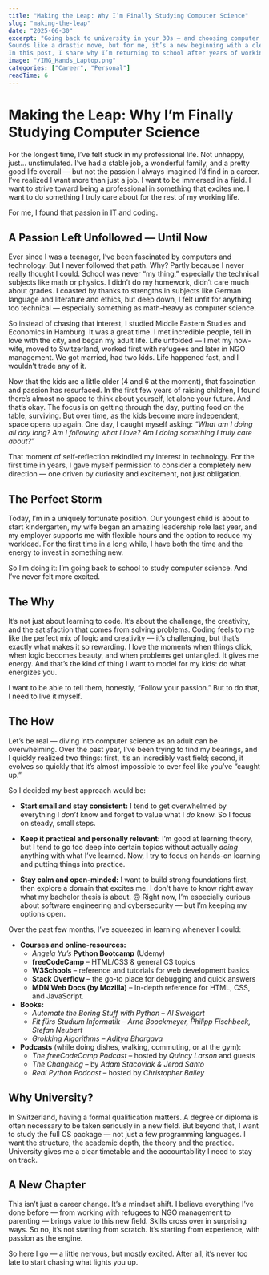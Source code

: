 ```yaml
---
title: "Making the Leap: Why I’m Finally Studying Computer Science"
slug: "making-the-leap"
date: "2025-06-30"
excerpt: "Going back to university in your 30s — and choosing computer science?  
Sounds like a drastic move, but for me, it’s a new beginning with a clear purpose.  
In this post, I share why I’m returning to school after years of working, raising two kids, and building a stable life — and why I’ve chosen computer science as the next step."
image: "/IMG_Hands_Laptop.png"
categories: ["Career", "Personal"]
readTime: 6
---
```

# **Making the Leap: Why I’m Finally Studying Computer Science**

For the longest time, I’ve felt stuck in my professional life. Not unhappy, just… unstimulated. I’ve had a stable job, a wonderful family, and a pretty good life overall — but not the passion I always imagined I’d find in a career. I’ve realized I want more than just a job. I want to be immersed in a field. I want to strive toward being a professional in something that excites me. I want to do something I truly care about for the rest of my working life.

For me, I found that passion in IT and coding.

## A Passion Left Unfollowed — Until Now

Ever since I was a teenager, I’ve been fascinated by computers and technology. But I never followed that path. Why? Partly because I never really thought I could. School was never “my thing,” especially the technical subjects like math or physics. I didn’t do my homework, didn’t care much about grades. I coasted by thanks to strengths in subjects like German language and literature and ethics, but deep down, I felt unfit for anything too technical — especially something as math-heavy as computer science.

So instead of chasing that interest, I studied Middle Eastern Studies and Economics in Hamburg. It was a great time. I met incredible people, fell in love with the city, and began my adult life. Life unfolded — I met my now-wife, moved to Switzerland, worked first with refugees and later in NGO management. We got married, had two kids. Life happened fast, and I wouldn’t trade any of it.

Now that the kids are a little older (4 and 6 at the moment), that fascination and passion has resurfaced. In the first few years of raising children, I found there’s almost no space to think about yourself, let alone your future. And that’s okay. The focus is on getting through the day, putting food on the table, surviving. But over time, as the kids become more independent, space opens up again. One day, I caught myself asking: _“What am I doing all day long? Am I following what I love? Am I doing something I truly care about?”_

That moment of self-reflection rekindled my interest in technology. For the first time in years, I gave myself permission to consider a completely new direction — one driven by curiosity and excitement, not just obligation.

## The Perfect Storm

Today, I’m in a uniquely fortunate position. Our youngest child is about to start kindergarten, my wife began an amazing leadership role last year, and my employer supports me with flexible hours and the option to reduce my workload. For the first time in a long while, I have both the time and the energy to invest in something new.

So I’m doing it: I’m going back to school to study computer science. And I’ve never felt more excited.

## The Why

It’s not just about learning to code. It’s about the challenge, the creativity, and the satisfaction that comes from solving problems. Coding feels to me like the perfect mix of logic and creativity — it’s challenging, but that’s exactly what makes it so rewarding. I love the moments when things click, when logic becomes beauty, and when problems get untangled. It gives me energy. And that’s the kind of thing I want to model for my kids: do what energizes you.

I want to be able to tell them, honestly, “Follow your passion.” But to do that, I need to live it myself.

## The How

Let’s be real — diving into computer science as an adult can be overwhelming. Over the past year, I’ve been trying to find my bearings, and I quickly realized two things: first, it’s an incredibly vast field; second, it evolves so quickly that it’s almost impossible to ever feel like you’ve “caught up.”

So I decided my best approach would be:

- **Start small and stay consistent:** I tend to get overwhelmed by everything I _don’t_ know and forget to value what I _do_ know. So I focus on steady, small steps.
    
- **Keep it practical and personally relevant:** I’m good at learning theory, but I tend to go too deep into certain topics without actually _doing_ anything with what I’ve learned. Now, I try to focus on hands-on learning and putting things into practice.
    
- **Stay calm and open-minded:** I want to build strong foundations first, then explore a domain that excites me. I don't have to know right away what my bachelor thesis is about. 🙃
Right now, I’m especially curious about software engineering and cybersecurity — but I’m keeping my options open.
    

Over the past few months, I’ve squeezed in learning whenever I could:

- **Courses and online-resources:**
    - _Angela Yu’s_ **Python Bootcamp** (Udemy)
    - **freeCodeCamp** – HTML/CSS & general CS topics
    - **W3Schools** – reference and tutorials for web development basics
    - **Stack Overflow** – the go-to place for debugging and quick answers
    - **MDN Web Docs (by Mozilla)** – In-depth reference for HTML, CSS, and JavaScript.
- **Books:**
    - _Automate the Boring Stuff with Python_ – _Al Sweigart_
    - _Fit fürs Studium Informatik_ – _Arne Boockmeyer, Philipp Fischbeck, Stefan Neubert_
    - _Grokking Algorithms_ – _Aditya Bhargava_
- **Podcasts** (while doing dishes, walking, commuting, or at the gym):
    - _The freeCodeCamp Podcast_ – hosted by _Quincy Larson_ and guests
    - _The Changelog_ – by _Adam Stacoviak & Jerod Santo_
    - _Real Python Podcast_ – hosted by _Christopher Bailey_
    

## Why University?

In Switzerland, having a formal qualification matters. A degree or diploma is often necessary to be taken seriously in a new field. But beyond that, I want to study the full CS package — not just a few programming languages. I want the structure, the academic depth, the theory and the practice. University gives me a clear timetable and the accountability I need to stay on track.

## A New Chapter

This isn’t just a career change. It’s a mindset shift. I believe everything I’ve done before — from working with refugees to NGO management to parenting — brings value to this new field. Skills cross over in surprising ways. So no, it’s not starting from scratch. It’s starting from experience, with passion as the engine.

So here I go — a little nervous, but mostly excited. After all, it’s never too late to start chasing what lights you up.